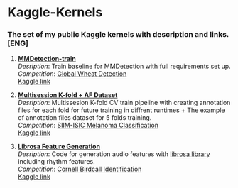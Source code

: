 # Kaggle-Kernels
### The set of my public Kaggle kernels with description and links. [ENG]

1. [**MMDetection-train**](https://github.com/t0efL/Kaggle-Kernels/blob/master/mmdetection-train.ipynb)   
  _Desription_: Train baseline for MMDetection with full requirements set up.  
  _Competition_: [Global Wheat Detection](https://www.kaggle.com/c/global-wheat-detection)  
  [Kaggle link](https://www.kaggle.com/vadimtimakin/mmdetection-train)  
  
2. [**Multisession K-fold + AF Dataset**](https://github.com/t0efL/Kaggle-Kernels/blob/master/multisession-k-fold-af-dataset.ipynb)  
  _Desription_: Multissesion K-fold CV train pipeline with creating annotation files for each fold for future training in diffrent runtimes + The example of annotation files         dataset for 5 folds training.  
  _Competition_: [SIIM-ISIC Melanoma Classification](https://www.kaggle.com/c/siim-isic-melanoma-classification)  
  [Kaggle link](https://www.kaggle.com/vadimtimakin/multisession-k-fold-af-dataset)

3. [**Librosa Feature Generation**](https://github.com/t0efL/Kaggle-Kernels/blob/master/librosa-feature-generation.ipynb)  
  _Desription_: Code for generation audio features with [librosa library](https://librosa.org/) including rhythm features.   
  _Competition_: [Cornell Birdcall Identification](https://www.kaggle.com/c/birdsong-recognition)  
  [Kaggle link](https://www.kaggle.com/vadimtimakin/librosa-feature-generation)
